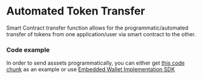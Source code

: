 # Automated Token Transfer
Smart Contract transfer function allows for the programmatic/automated transfer of tokens from one application/user via smart contract to the other.
### Code example
In order to send asssets programmatically, you can either get [this code chunk](https://github.com/Cerebellum-Network/Embedded-Wallet-Implementation-JS/blob/master/src/services/payment.service.ts#L13) as an example or use [Embedded Wallet Implementation SDK](https://github.com/Cerebellum-Network/Embedded-Wallet-Implementation-JS)
